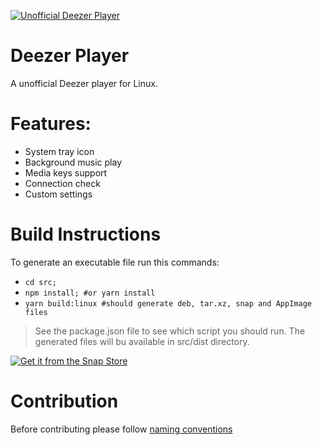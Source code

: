 [![Unofficial Deezer Player](https://snapcraft.io/deezer-unofficial-player/badge.svg)](https://snapcraft.io/deezer-unofficial-player)

# Deezer Player

A unofficial Deezer player for Linux.

# Features:

* System tray icon
* Background music play
* Media keys support
* Connection check
* Custom settings

# Build Instructions

To generate an executable file run this commands:

* ``cd src;``
* ``npm install; #or yarn install``
* ``yarn build:linux #should generate deb, tar.xz, snap and AppImage files``

> See the package.json file to see which script you should run. The generated files will bu available in src/dist directory.

[![Get it from the Snap Store](https://snapcraft.io/static/images/badges/en/snap-store-black.svg)](https://snapcraft.io/deezer-unofficial-player)

# Contribution

Before contributing please follow [naming conventions](https://www.w3schools.com/js/js_conventions.asp)
